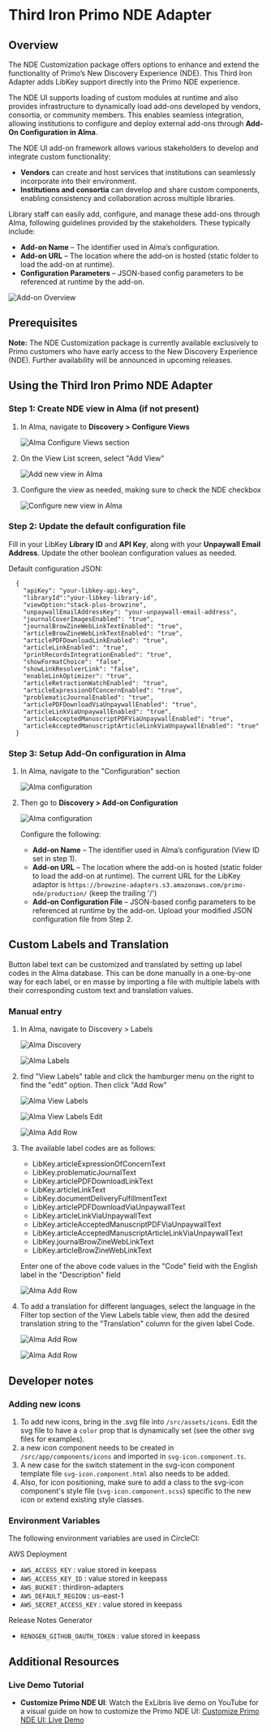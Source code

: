 # Third Iron Primo NDE Adapter

## Overview

The NDE Customization package offers options to enhance and extend the functionality of Primo’s New Discovery Experience (NDE). This Third Iron Adapter adds LibKey support directly into the Primo NDE experience.

The NDE UI supports loading of custom modules at runtime and also provides infrastructure to dynamically load add-ons developed by vendors, consortia, or community members. This enables seamless integration, allowing institutions to configure and deploy external add-ons through **Add-On Configuration in Alma**.

The NDE UI add-on framework allows various stakeholders to develop and integrate custom functionality:

- **Vendors** can create and host services that institutions can seamlessly incorporate into their environment.
- **Institutions and consortia** can develop and share custom components, enabling consistency and collaboration across multiple libraries.

Library staff can easily add, configure, and manage these add-ons through Alma, following guidelines provided by the stakeholders. These typically include:

- **Add-on Name** – The identifier used in Alma’s configuration.
- **Add-on URL** – The location where the add-on is hosted (static folder to load the add-on at runtime).
- **Configuration Parameters** – JSON-based config parameters to be referenced at runtime by the add-on.

![Add-on Overview](./readme-files/addon-overview.png)

## Prerequisites

**Note:**
The NDE Customization package is currently available exclusively to Primo customers who have early access to the New Discovery Experience (NDE). Further availability will be announced in upcoming releases.

## Using the Third Iron Primo NDE Adapter

### Step 1: Create NDE view in Alma (if not present)

1. In Alma, navigate to **Discovery > Configure Views**

   ![Alma Configure Views section](./readme-files/alma-configure-views.png)

2. On the View List screen, select "Add View"

   ![Add new view in Alma](./readme-files/alma-add-view.png)

3. Configure the view as needed, making sure to check the NDE checkbox

   ![Configure new view in Alma](./readme-files/alma-view-configuration.png)

### Step 2: Update the default configuration file

Fill in your LibKey **Library ID** and **API Key**, along with your **Unpaywall Email Address**. Update the other boolean configuration values as needed.

Default configuration JSON:

```
  {
    "apiKey": "your-libkey-api-key",
    "libraryId":"your-libkey-library-id",
    "viewOption:"stack-plus-browzine",
    "unpaywallEmailAddressKey": "your-unpaywall-email-address",
    "journalCoverImagesEnabled": "true",
    "journalBrowZineWebLinkTextEnabled": "true",
    "articleBrowZineWebLinkTextEnabled": "true",
    "articlePDFDownloadLinkEnabled": "true",
    "articleLinkEnabled": "true",
    "printRecordsIntegrationEnabled": "true",
    "showFormatChoice": "false",
    "showLinkResolverLink": "false",
    "enableLinkOptimizer": "true",
    "articleRetractionWatchEnabled": "true",
    "articleExpressionOfConcernEnabled": "true",
    "problematicJournalEnabled": "true",
    "articlePDFDownloadViaUnpaywallEnabled": "true",
    "articleLinkViaUnpaywallEnabled": "true",
    "articleAcceptedManuscriptPDFViaUnpaywallEnabled": "true",
    "articleAcceptedManuscriptArticleLinkViaUnpaywallEnabled": "true"
  }
```

### Step 3: Setup Add-On configuration in Alma

1. In Alma, navigate to the "Configuration" section

   ![Alma configuration](./readme-files/alma-configuration.png)

2. Then go to **Discovery > Add-on Configuration**

   ![Alma configuration](./readme-files/alma-add-on-configuration.png)

   Configure the following:
   - **Add-on Name** – The identifier used in Alma’s configuration (View ID set in step 1).
   - **Add-on URL** – The location where the add-on is hosted (static folder to load the add-on at runtime). The current URL for the LibKey adaptor is `https://browzine-adapters.s3.amazonaws.com/primo-nde/production/` (keep the trailing '/')
   - **Add-on Configuration File** – JSON-based config parameters to be referenced at runtime by the add-on. Upload your modified JSON configuration file from Step 2.

## Custom Labels and Translation

Button label text can be customized and translated by setting up label codes in the Alma database. This can be done manually in a one-by-one way for each label, or en masse by importing a file with multiple labels with their corresponding custom text and translation values.

### Manual entry

1. In Alma, navigate to Discovery > Labels

   ![Alma Discovery](./readme-files/alma-discovery.png)

   ![Alma Labels](./readme-files/alma-labels.png)

2. find "View Labels" table and click the hamburger menu on the right to find the "edit" option. Then click "Add Row"

   ![Alma View Labels](./readme-files/alma-view-labels.png)

   ![Alma View Labels Edit](./readme-files/alma-view-labels-edit.png)

   ![Alma Add Row](./readme-files/alma-add-row.png)

3. The available label codes are as follows:
   - LibKey.articleExpressionOfConcernText
   - LibKey.problematicJournalText
   - LibKey.articlePDFDownloadLinkText
   - LibKey.articleLinkText
   - LibKey.documentDeliveryFulfillmentText
   - LibKey.articlePDFDownloadViaUnpaywallText
   - LibKey.articleLinkViaUnpaywallText
   - LibKey.articleAcceptedManuscriptPDFViaUnpaywallText
   - LibKey.articleAcceptedManuscriptArticleLinkViaUnpaywallText
   - LibKey.journalBrowZineWebLinkText
   - LibKey.articleBrowZineWebLinkText

   Enter one of the above code values in the "Code" field with the English label in the "Description" field

   ![Alma Add Row](./readme-files/alma-expression-of-concern-label.png)

4. To add a translation for different languages, select the language in the Filter top section of the View Labels table view, then add the desired translation string to the "Translation" column for the given label Code.

   ![Alma Add Row](./readme-files/alma-language-select.png)

   ![Alma Add Row](./readme-files/alma-translation-field.png)

## Developer notes

### Adding new icons

1. To add new icons, bring in the .svg file into `/src/assets/icons`. Edit the svg file to have a `color` prop that is dynamically set (see the other svg files for examples).
2. a new icon component needs to be created in `/src/app/components/icons` and imported in `svg-icon.component.ts`.
3. A new case for the switch statement in the svg-icon component template file `svg-icon.component.html` also needs to be added.
4. Also, for icon positioning, make sure to add a class to the svg-icon component's style file (`svg-icon.component.scss`) specific to the new icon or extend existing style classes.

### Environment Variables

The following environment variables are used in CircleCI:

AWS Deployment

- `AWS_ACCESS_KEY` : value stored in keepass
- `AWS_ACCESS_KEY_ID` : value stored in keepass
- `AWS_BUCKET` : thirdiron-adapters
- `AWS_DEFAULT_REGION` : us-east-1
- `AWS_SECRET_ACCESS_KEY` : value stored in keepass

Release Notes Generator

- `RENOGEN_GITHUB_OAUTH_TOKEN` : value stored in keepass

## Additional Resources

### Live Demo Tutorial

- **Customize Primo NDE UI**: Watch the ExLibris live demo on YouTube for a visual guide on how to customize the Primo NDE UI:
  [Customize Primo NDE UI: Live Demo](https://www.youtube.com/watch?v=z06l2hJYuLc)

